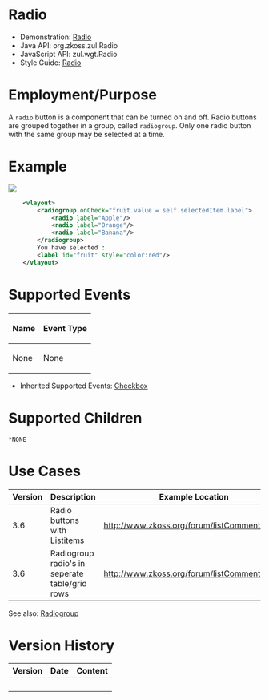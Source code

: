 

# Radio

- Demonstration: [Radio](http://www.zkoss.org/zkdemo/input/radio_button)
- Java API: <javadoc>org.zkoss.zul.Radio</javadoc>
- JavaScript API: <javadoc directory="jsdoc">zul.wgt.Radio</javadoc>
- Style Guide: [
  Radio](ZK_Style_Guide/XUL_Component_Specification/Radio)

# Employment/Purpose

A `radio` button is a component that can be turned on and off. Radio
buttons are grouped together in a group, called `radiogroup`. Only one
radio button with the same group may be selected at a time.

# Example

![](ZKComRef_radio.png)

``` xml
    <vlayout>
        <radiogroup onCheck="fruit.value = self.selectedItem.label">
            <radio label="Apple"/>
            <radio label="Orange"/>
            <radio label="Banana"/>
        </radiogroup>
        You have selected :
        <label id="fruit" style="color:red"/>
    </vlayout>
```

# Supported Events

<table>
<thead>
<tr class="header">
<th><center>
<p>Name</p>
</center></th>
<th><center>
<p>Event Type</p>
</center></th>
</tr>
</thead>
<tbody>
<tr class="odd">
<td><p>None</p></td>
<td><p>None</p></td>
</tr>
</tbody>
</table>

- Inherited Supported Events: [
  Checkbox](ZK_Component_Reference/Input/Checkbox#Supported_Events)

# Supported Children

`*NONE`

# Use Cases

| Version | Description                                    | Example Location                                                                             |
|---------|------------------------------------------------|----------------------------------------------------------------------------------------------|
| 3.6     | Radio buttons with Listitems                   | [<http://www.zkoss.org/forum/listComment/3867>](http://www.zkoss.org/forum/listComment/3867) |
| 3.6     | Radiogroup radio's in seperate table/grid rows | [<http://www.zkoss.org/forum/listComment/9002>](http://www.zkoss.org/forum/listComment/9002) |

See also: [
Radiogroup](ZK_Component_Reference/Input/Radiogroup#Use_Cases)

# Version History



| Version | Date | Content |
|---------|------|---------|
|         |      |         |


